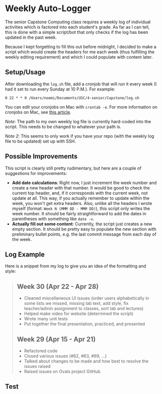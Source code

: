 # Weekly Auto-Logger

The senior Capstone Computing class requires a weekly log of individual activities which is factored into each student's grade. As far as I can tell, this is done with a simple script/bot that only checks if the log has been updated in the past week.  

Because I kept forgetting to fill this out before midnight, I decided to make a script which would create the headers for me each week (thus fulfilling the weekly editing requirement) and which I could populate with content later.  

## Setup/Usage

After downloading the `log.sh` file, add a cronjob that will run it every week (I had it set to run every Sunday at 10 P.M.). For example:
```
0 22 * * 0 /Users/noemi/Documents/USC/4-senior/Capstone/log.sh
```
You can edit your cronjobs on Mac with `crontab -e`. For more information on cronjobs on Mac, see [this article](https://ole.michelsen.dk/blog/schedule-jobs-with-crontab-on-mac-osx.html).

*Note*: The path to my own weekly log file is currently hard-coded into the script. This needs to be changed to whatever your path is.

*Note 2*: This seems to only work if you have your repo (with the weekly log file to be updated) set up with SSH.

## Possible Improvements

This script is clearly still pretty rudimentary, but here are a couple of suggestions for improvements:  

* **Add date calculations**: Right now, I just increment the week number and create a new header with that number. It would be good to check the current top header, and, if it corresponds with the current week, not update at all. This way, if you actually remember to update within the week, you won't get extra headers. Also, unlike all the headers I wrote myself (format: `Week N (MMM DD - MMM DD)`), this script only writes the week number. It should be fairly straightforward to add the dates in parentheses with something like `date -v`.
* **Actually fill out some content**: Currently, the script just creates a new empty section. It should be pretty easy to populate the new section with preliminary bullet points, e.g. the last commit message from each day of the week.

## Log Example

Here is a snippet from my log to give you an idea of the formatting and style:  

>## Week 30 (Apr 22 - Apr 28)
>* Cleaned miscellaneous UI issues (order users alphabetically in some lists we missed, missing lab text, add style, fix teacher/admin assignment to classes, sort lab and lectures)
>* Helped make video for website (determined the script)
>* Wrote many unit tests
>* Put together the final presentation, practiced, and presented
>
>## Week 29 (Apr 15 - Apr 21)
>* Refactored code
>* Closed various issues (#62, #63, #69, ...)
>* Talked about changes to be made and how best to resolve the issues raised
>* Raised issues on Ovals project GitHub

## Test
